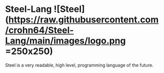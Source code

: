 # Steel-Lang ![Steel](https://raw.githubusercontent.com/crohn64/Steel-Lang/main/images/logo.png =250x250)

Steel is a very readable, high level, programming language of the future.
